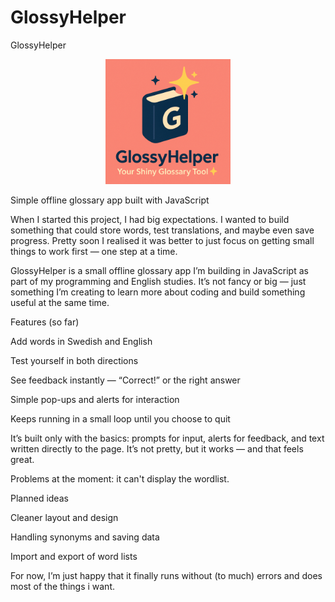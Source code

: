 # GlossyHelper
GlossyHelper

<p align="center">
  <img src="logo.png" alt="GlossyHelper Logo" width="200">
</p>



Simple offline glossary app built with JavaScript

When I started this project, I had big expectations. I wanted to build something that could store words, test translations, and maybe even save progress. Pretty soon I realised it was better to just focus on getting small things to work first — one step at a time.

GlossyHelper is a small offline glossary app I’m building in JavaScript as part of my programming and English studies.
It’s not fancy or big — just something I’m creating to learn more about coding and build something useful at the same time.

Features (so far)

Add words in Swedish and English

Test yourself in both directions

See feedback instantly — “Correct!” or the right answer

Simple pop-ups and alerts for interaction

Keeps running in a small loop until you choose to quit

It’s built only with the basics: prompts for input, alerts for feedback, and text written directly to the page. It’s not pretty, but it works — and that feels great.

Problems at the moment: it can't display the wordlist.

Planned ideas

Cleaner layout and design

Handling synonyms and saving data

Import and export of word lists

For now, I’m just happy that it finally runs without (to much) errors and does most of the things i want.